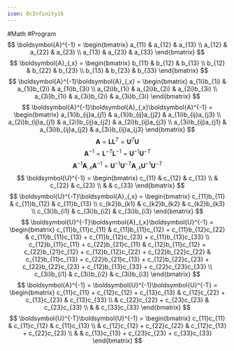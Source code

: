 ```yaml
---
icon: OcInfinity16
---
```


#Math #Program 
$$
\boldsymbol{A}^{-1} = \begin{bmatrix}
    a_{11} & a_{12} & a_{13} \\
    a_{12} & a_{22} & a_{23} \\
    a_{13} & a_{23} & a_{33}
\end{bmatrix}
$$
$$
\boldsymbol{A}_{,x} = \begin{bmatrix}
    b_{11} & b_{12} & b_{13} \\
    b_{12} & b_{22} & b_{23} \\
    b_{13} & b_{23} & b_{33}
\end{bmatrix}
$$
$$
\boldsymbol{A}^{-1}\boldsymbol{A}_{,x} = \begin{bmatrix}
    a_{1i}b_{1i} & a_{1i}b_{2i} & a_{1i}b_{3i} \\
    a_{2i}b_{1i} & a_{2i}b_{2i} & a_{2i}b_{3i} \\
    a_{3i}b_{1i} & a_{3i}b_{2i} & a_{3i}b_{3i}
\end{bmatrix}
$$
$$
\boldsymbol{A}^{-1}\boldsymbol{A}_{,x}\boldsymbol{A}^{-1} = \begin{bmatrix}
    a_{1i}b_{ij}a_{j1} & a_{1i}b_{ij}a_{j2} & a_{1i}b_{ij}a_{j3} \\
    a_{2i}b_{ij}a_{j1} & a_{2i}b_{ij}a_{j2} & a_{2i}b_{ij}a_{j3} \\
    a_{3i}b_{ij}a_{j1} & a_{3i}b_{ij}a_{j2} & a_{3i}b_{ij}a_{j3}
\end{bmatrix}
$$
$$
\boldsymbol{A} = \boldsymbol{L}\boldsymbol{L}^{T} = \boldsymbol{U}^{T}\boldsymbol{U}
$$
$$
\boldsymbol{A}^{-1} = \boldsymbol{L}^{-T}\boldsymbol{L}^{-1} = \boldsymbol{U}^{-1}\boldsymbol{U}^{-T}
$$
$$
\boldsymbol{A}^{-1}\boldsymbol{A}_{,x}\boldsymbol{A}^{-1} = \boldsymbol{U}^{-1}\boldsymbol{U}^{-T}\boldsymbol{A}_{,x}\boldsymbol{U}^{-1}\boldsymbol{U}^{-T}
$$
$$
\boldsymbol{U}^{-1} = \begin{bmatrix}
    c_{11} & c_{12} & c_{13} \\
     & c_{22} & c_{23} \\
     &  & c_{33}
\end{bmatrix}
$$
$$
\boldsymbol{U}^{-T}\boldsymbol{A}_{,x} = \begin{bmatrix}
    c_{11}b_{11} & c_{11}b_{12} & c_{11}b_{13} \\
    c_{k2}b_{k1} & c_{k2}b_{k2} & c_{k2}b_{k3} \\
    c_{3i}b_{i1} & c_{3i}b_{i2} & c_{3i}b_{i3}
\end{bmatrix}
$$
$$
\boldsymbol{U}^{-T}\boldsymbol{A}_{,x}\boldsymbol{U}^{-1} = \begin{bmatrix}
    c_{11}b_{11}c_{11} & c_{11}b_{11}c_{12} + c_{11}b_{12}c_{22}  & c_{11}b_{11}c_{13} + c_{11}b_{12}c_{23} + c_{11}b_{13}c_{33} \\
    c_{12}b_{11}c_{11} + c_{22}b_{21}c_{11} & c_{12}b_{11}c_{12} + c_{22}b_{21}c_{12} + c_{12}b_{12}c_{22} + c_{22}b_{22}c_{22} & c_{12}b_{11}c_{13} + c_{22}b_{21}c_{13} + c_{12}b_{22}c_{23} + c_{22}b_{22}c_{23} + c_{12}b_{13}c_{33} + c_{22}c_{23}c_{33} \\
    c_{3i}b_{i1} & c_{3i}b_{i2} & c_{3i}b_{i3}
\end{bmatrix}
$$
$$
\boldsymbol{A}^{-1} = \boldsymbol{U}^{-1}\boldsymbol{U}^{-T} = \begin{bmatrix}
    c_{11}c_{11} + c_{12}c_{12} + c_{13}c_{13} & c_{12}c_{22} + c_{13}c_{23} & c_{13}c_{33} \\
     & c_{22}c_{22} + c_{23}c_{23} & c_{23}c_{33} \\
     &  & c_{33}c_{33}
\end{bmatrix}
$$
$$
\boldsymbol{U}^{-T}\boldsymbol{U}^{-1} = \begin{bmatrix}
    c_{11}c_{11} & c_{11}c_{12} & c_{11}c_{13} \\
     & c_{12}c_{12} + c_{22}c_{22} & c_{12}c_{13} + c_{22}c_{23} \\
     &  & c_{13}c_{13} + c_{23}c_{23} + c_{33}c_{33}
\end{bmatrix}
$$
